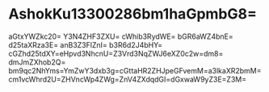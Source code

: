 # AshokKu13300286bm1haGpmbG8=
aGtxYWZkc20=
Y3N4ZHF3ZXU=
cWhib3RydWE=
bGR6aWZ4bnE=
d25taXRza3E=
anB3Z3FlZnI=
b3R6d2J4bHY=
cGZhd25tdXY=eHpvd3NhcnU=Z3Vrd3NqZWJ6eXZ0c2w=dm8=
dmJmZXhob2Q=
bm9qc2NhYms=YmZwY3dxb3g=cGttaHR2ZHJpeGFvemM=a3lkaXR2bmM=cm1vcWhrd2U=ZHVncWp4ZWg=ZnV4ZXdqdGI=dGxwaW9yZ3E=Z3M=
